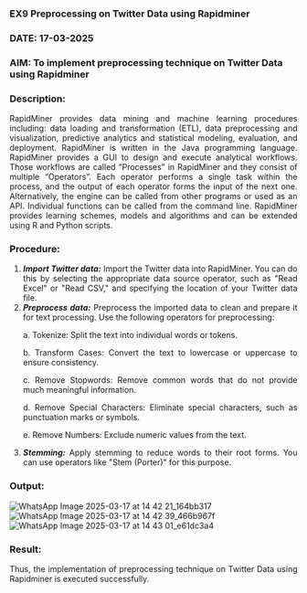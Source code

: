 ### EX9 Preprocessing on Twitter Data using Rapidminer
### DATE: 17-03-2025
### AIM: To implement preprocessing technique on Twitter Data using Rapidminer
### Description: 
<div align = "justify">
RapidMiner provides data mining and machine learning procedures including: data loading and transformation (ETL), data preprocessing and visualization, 
predictive analytics and statistical modeling, evaluation, and deployment. RapidMiner is written in the Java programming language. 
RapidMiner provides a GUI to design and execute analytical workflows. Those workflows are called “Processes” in RapidMiner and they consist of multiple “Operators”. 
Each operator performs a single task within the process, and the output of each operator forms the input of the next one. Alternatively, the engine can be called from 
other programs or used as an API. Individual functions can be called from the command line. 
RapidMiner provides learning schemes, models and algorithms and can be extended using R and Python scripts.

### Procedure:
1) ***Import Twitter data:*** Import the Twitter data into RapidMiner. You can do this by selecting the appropriate
data source operator, such as "Read Excel" or "Read CSV," and specifying the location of your Twitter data
file.
2) ***Preprocess data:*** Preprocess the imported data to clean and prepare it for text processing. Use the following
operators for preprocessing:
    <p>a. Tokenize: Split the text into individual words or tokens.
    <p>b. Transform Cases: Convert the text to lowercase or uppercase to ensure consistency.
    <p>c. Remove Stopwords: Remove common words that do not provide much meaningful information.
    <p>d. Remove Special Characters: Eliminate special characters, such as punctuation marks or symbols.
    <p>e. Remove Numbers: Exclude numeric values from the text.
3) ***Stemming:*** Apply stemming to reduce words to their root forms. You can use operators like "Stem (Porter)"
for this purpose.


### Output:
![WhatsApp Image 2025-03-17 at 14 42 21_164bb317](https://github.com/user-attachments/assets/16fe6e42-64b1-4d87-a254-96e9d81dab4f)
![WhatsApp Image 2025-03-17 at 14 42 39_466b967f](https://github.com/user-attachments/assets/1abd37de-c1b2-4772-9113-bd2ff10642f0)
![WhatsApp Image 2025-03-17 at 14 43 01_e61dc3a4](https://github.com/user-attachments/assets/d280bca9-9798-4530-adcf-ec21237299e6)

### Result:
Thus, the implementation of preprocessing technique on Twitter Data using Rapidminer is executed successfully.
